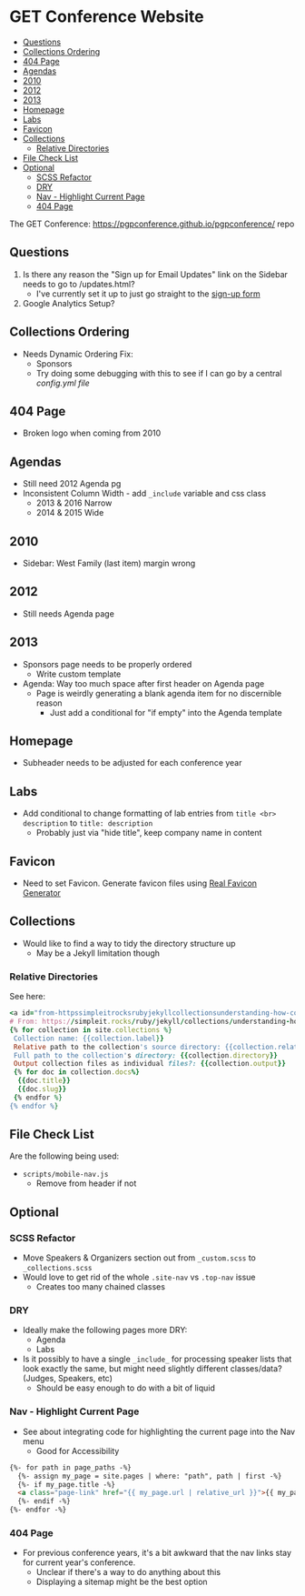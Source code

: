 # GET Conference Website

<!-- MarkdownTOC -->

* [Questions](#questions)
* [Collections Ordering](#collections-ordering)
* [404 Page](#404-page)
* [Agendas](#agendas)
* [2010](#2010)
* [2012](#2012)
* [2013](#2013)
* [Homepage](#homepage)
* [Labs](#labs)
* [Favicon](#favicon)
* [Collections](#collections)
  * [Relative Directories](#relative-directories)
* [File Check List](#file-check-list)
* [Optional](#optional)
  * [SCSS Refactor](#scss-refactor)
  * [DRY](#dry)
  * [Nav - Highlight Current Page](#nav---highlight-current-page)
  * [404 Page](#404-page-1)

<!-- /MarkdownTOC -->


The GET Conference: https://pgpconference.github.io/pgpconference/ repo

<a id="questions"></a>
## Questions

1. Is there any reason the "Sign up for Email Updates" link on the Sidebar needs to go to /updates.html?
    * I've currently set it up to just go straight to the [sign-up form](https://personalgenomes.us3.list-manage.com/subscribe?u=3980aaa2746fd428de44b2ab4&id=34d31b2d4b)
2. Google Analytics Setup?

<a id="collections-ordering"></a>
## Collections Ordering

* Needs Dynamic Ordering Fix:
  * Sponsors
  * Try doing some debugging with this to see if I can go by a central _config.yml file_

<a id="404-page"></a>
## 404 Page
  * Broken logo when coming from 2010

<a id="agendas"></a>
## Agendas

* Still need 2012 Agenda pg
* Inconsistent Column Width - add `_include` variable and css class
  * 2013 & 2016 Narrow
  * 2014 & 2015 Wide

<a id="2010"></a>
## 2010

* Sidebar: West Family (last item) margin wrong

<a id="2012"></a>
## 2012

* Still needs Agenda page

<a id="2013"></a>
## 2013

* Sponsors page needs to be properly ordered
  * Write custom template
* Agenda: Way too much space after first header on Agenda page
  * Page is weirdly generating a blank agenda item for no discernible reason
    * Just add a conditional for "if empty" into the Agenda template

<a id="homepage"></a>
## Homepage

* Subheader needs to be adjusted for each conference year

<a id="labs"></a>
## Labs

* Add conditional to change formatting of lab entries from `title <br> description` to `title: description`
  * Probably just via "hide title", keep company name in content

<a id="favicon"></a>
## Favicon

* Need to set Favicon. Generate favicon files using [Real Favicon Generator](https://realfavicongenerator.net/)

<a id="collections"></a>
## Collections

* Would like to find a way to tidy the directory structure up
  * May be a Jekyll limitation though

<a id="relative-directories"></a>
### Relative Directories
See here:

```ruby
<a id="from-httpssimpleitrocksrubyjekyllcollectionsunderstanding-how-collections-work"></a>
# From: https://simpleit.rocks/ruby/jekyll/collections/understanding-how-collections-work/
{% for collection in site.collections %}
 Collection name: {{collection.label}}
 Relative path to the collection's source directory: {{collection.relative_directory }}
 Full path to the collection's directory: {{collection.directory}}
 Output collection files as individual files?: {{collection.output}}
 {% for doc in collection.docs%}
  {{doc.title}}
  {{doc.slug}}
 {% endfor %}
{% endfor %}
```

<a id="file-check-list"></a>
## File Check List

Are the following being used:

* `scripts/mobile-nav.js`
  * Remove from header if not

<a id="optional"></a>
## Optional

<a id="scss-refactor"></a>
### SCSS Refactor

* Move Speakers & Organizers section out from `_custom.scss` to `_collections.scss`
* Would love to get rid of the whole `.site-nav` vs `.top-nav` issue
  * Creates too many chained classes

<a id="dry"></a>
### DRY

* Ideally make the following pages more DRY:
  * Agenda
  * Labs
* Is it possibly to have a single `_include_` for processing speaker lists that look exactly the same, but might need slightly different classes/data? (Judges, Speakers, etc)
  * Should be easy enough to do with a bit of liquid

<a id="nav---highlight-current-page"></a>
### Nav - Highlight Current Page

* See about integrating code for highlighting the current page into the Nav menu
  * Good for Accessibility

```html
{%- for path in page_paths -%}
  {%- assign my_page = site.pages | where: "path", path | first -%}
  {%- if my_page.title -%}
  <a class="page-link" href="{{ my_page.url | relative_url }}">{{ my_page.title | escape }}</a>
  {%- endif -%}
{%- endfor -%}
```

<a id="404-page-1"></a>
### 404 Page

* For previous conference years, it's a bit awkward that the nav links stay for current year's conference.
  * Unclear if there's a way to do anything about this
  * Displaying a sitemap might be the best option

